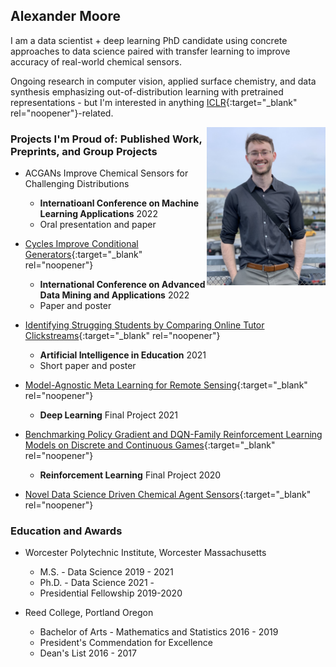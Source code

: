 ## Alexander Moore

I am a data scientist + deep learning PhD candidate using concrete approaches to data science paired with transfer learning to improve accuracy of real-world chemical sensors.

Ongoing research in computer vision, applied surface chemistry, and data synthesis emphasizing out-of-distribution learning with pretrained representations - but I'm interested in anything [ICLR](https://openreview.net/group?id=ICLR.cc/2021/Conference){:target="_blank" rel="noopener"}-related.

<img style="float: right;" src="images/thumbnail_Image.jpg" width="190">

### Projects I'm Proud of: Published Work, Preprints, and Group Projects

* ACGANs Improve Chemical Sensors for Challenging Distributions
    - **Internatioanl Conference on Machine Learning Applications** 2022
    - Oral presentation and paper
    
* [Cycles Improve Conditional Generators](https://github.com/alexander-moore/Cycles-Improve-Conditional-Generators){:target="_blank" rel="noopener"}
    - **International Conference on Advanced Data Mining and Applications** 2022
    - Paper and poster
    
* [Identifying Strugging Students by Comparing Online Tutor Clickstreams](https://link.springer.com/chapter/10.1007%2F978-3-030-78270-2_52){:target="_blank" rel="noopener"}
    - **Artificial Intelligence in Education** 2021
    - Short paper and poster
    
* [Model-Agnostic Meta Learning for Remote Sensing](https://github.com/alexander-moore/MAML-Augmentation){:target="_blank" rel="noopener"}
    - **Deep Learning** Final Project 2021

* [Benchmarking Policy Gradient and DQN-Family Reinforcement Learning Models on Discrete and Continuous Games](https://github.com/alexander-moore/CS525){:target="_blank" rel="noopener"}
    - **Reinforcement Learning** Final Project 2020

* [Novel Data Science Driven Chemical Agent Sensors](https://iopscience.iop.org/article/10.1149/MA2021-01541321mtgabs/meta){:target="_blank" rel="noopener"}

### Education and Awards
* Worcester Polytechnic Institute, Worcester Massachusetts
    - M.S. - Data Science 2019 - 2021
    - Ph.D. - Data Science 2021 - 
    - Presidential Fellowship 2019-2020

* Reed College, Portland Oregon
    - Bachelor of Arts - Mathematics and Statistics 2016 - 2019
    - President's Commendation for Excellence
    - Dean's List 2016 - 2017
